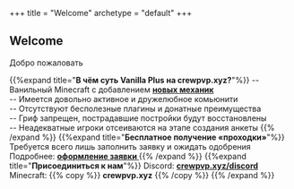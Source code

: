 +++
title = "Welcome"
archetype = "default"
+++

## Welcome
<gray>Добро пожаловать</gray>

<hundred-empty-line></hundred-empty-line>

{{%expand title="**В чём суть Vanilla Plus на crewpvp.xyz?**"%}}
-- Ванильный Minecraft с добавлением [**новых механик** <i class="fa-solid fa-gear"></i>](../about-us/new-mechanics)\
-- Имеется довольно активное и дружелюбное комьюнити\
-- Отсутствуют бесполезные плагины и донатные преимущества\
-- Гриф запрещен, пострадавшие постройки будут восстановлены\
-- Неадекватные игроки отсеиваются на этапе создания анкеты
{{% /expand %}}
{{%expand title="**Бесплатное получение «проходки»**"%}}
Требуется всего лишь заполнить заявку и ожидать одобрения\
Подробнее: [**оформление заявки <i class="fa-solid fa-pen fa-xs"></i>**](../about-us/start-playing)
{{% /expand %}}
{{%expand title="**Присоединиться к нам**"%}}
Discord: [**crewpvp.xyz/discord** <i class="fa-brands fa-discord fa-xs"></i>](https://discord.com/invite/uKreqjn)\
Minecraft: {{% copy %}} **crewpvp.xyz** <i class="fa-solid fa-copy fa-xs"></i> {{% /copy %}}
{{% /expand %}}

